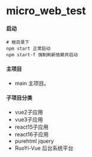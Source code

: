 # micro_web_test

#### 启动
```shell script
# 根目录下
npm start 正常启动
npm start-f 强制刷新依赖并启动
```

#### 主项目
- main 主项目。

#### 子项目分类
- vue2子应用
- vue3子应用
- react15子应用
- react16子应用
- purehtml jquery
- RuoYi-Vue 后台系统平台
